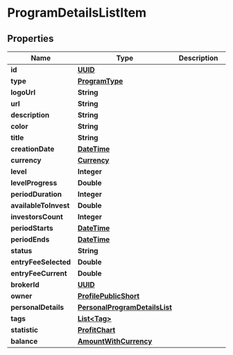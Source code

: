 # ProgramDetailsListItem

## Properties
Name | Type | Description | Notes
------------ | ------------- | ------------- | -------------
**id** | [**UUID**](UUID.md) |  |  [optional]
**type** | [**ProgramType**](ProgramType.md) |  |  [optional]
**logoUrl** | **String** |  |  [optional]
**url** | **String** |  |  [optional]
**description** | **String** |  |  [optional]
**color** | **String** |  |  [optional]
**title** | **String** |  |  [optional]
**creationDate** | [**DateTime**](DateTime.md) |  |  [optional]
**currency** | [**Currency**](Currency.md) |  |  [optional]
**level** | **Integer** |  |  [optional]
**levelProgress** | **Double** |  |  [optional]
**periodDuration** | **Integer** |  |  [optional]
**availableToInvest** | **Double** |  |  [optional]
**investorsCount** | **Integer** |  |  [optional]
**periodStarts** | [**DateTime**](DateTime.md) |  |  [optional]
**periodEnds** | [**DateTime**](DateTime.md) |  |  [optional]
**status** | **String** |  |  [optional]
**entryFeeSelected** | **Double** |  |  [optional]
**entryFeeCurrent** | **Double** |  |  [optional]
**brokerId** | [**UUID**](UUID.md) |  |  [optional]
**owner** | [**ProfilePublicShort**](ProfilePublicShort.md) |  |  [optional]
**personalDetails** | [**PersonalProgramDetailsList**](PersonalProgramDetailsList.md) |  |  [optional]
**tags** | [**List&lt;Tag&gt;**](Tag.md) |  |  [optional]
**statistic** | [**ProfitChart**](ProfitChart.md) |  |  [optional]
**balance** | [**AmountWithCurrency**](AmountWithCurrency.md) |  |  [optional]
